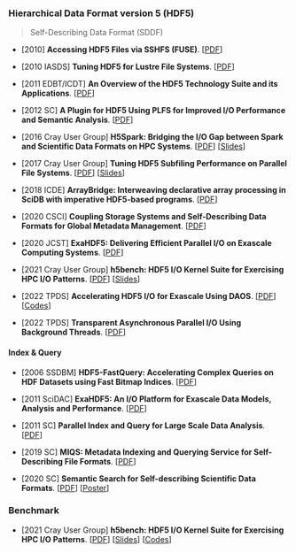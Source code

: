 ### Hierarchical Data Format version 5 (HDF5)

> Self-Describing Data Format (SDDF)

* [2010] **Accessing HDF5 Files via SSHFS (FUSE)**. [[PDF](https://docs.hdfgroup.org/archive/support/pubs/papers/2010-11_FUSEPerformanceReport-final.pdf)]

* [2010 IASDS] **Tuning HDF5 for Lustre File Systems**. [[PDF](https://docs.hdfgroup.org/archive/support/pubs/papers/howison_hdf5_lustre_iasds2010.pdf)]

* [2011 EDBT/ICDT] **An Overview of the HDF5 Technology Suite and its Applications**. [[PDF](http://icdt.tu-dortmund.de/proceedings/edbticdt2011proc/WebProceedings/papers/workshops/arraydb_workshop/a5-folk.pdf)]

* [2012 SC] **A Plugin for HDF5 Using PLFS for Improved I/O Performance and Semantic Analysis**. [[PDF](https://pages.cs.wisc.edu/~johnbent/Pubs/mehta_discs12.pdf)]

* [2016 Cray User Group] **H5Spark: Bridging the I/O Gap between Spark and Scientific Data Formats on HPC Systems**. [[PDF](https://cug.org/proceedings/cug2016_proceedings.orig/includes/files/pap137.pdf)] [[Slides](https://cug.org/proceedings/cug2016_proceedings.orig/includes/files/pap137-file2.pdf)]

* [2017 Cray User Group] **Tuning HDF5 Subfiling Performance on Parallel File Systems**. [[PDF](https://cug.org/proceedings/cug2017_proceedings/includes/files/pap106s2-file1.pdf)] [[Slides](https://cug.org/proceedings/cug2017_proceedings/includes/files/pap106s2-file2.pdf)]

* [2018 ICDE] **ArrayBridge: Interweaving declarative array processing
in SciDB with imperative HDF5-based programs**. [[PDF](https://ieeexplore.ieee.org/stamp/stamp.jsp?tp=&arnumber=8509313)]

* [2020 CSCI] **Coupling Storage Systems and Self-Describing Data
Formats for Global Metadata Management**. [[PDF](https://american-cse.org/sites/csci2020proc/pdfs/CSCI2020-6SccvdzjqC7bKupZxFmCoA/762400b224/762400b224.pdf)]

* [2020 JCST] **ExaHDF5: Delivering Efficient Parallel I/O on Exascale Computing Systems**. [[PDF](https://jcst.ict.ac.cn/fileup/1000-9000/PDF/2020-1-9-9822.pdf)]

* [2021 Cray User Group] **h5bench: HDF5 I/O Kernel Suite for Exercising HPC I/O Patterns**. [[PDF](https://cug.org/proceedings/cug2021_proceedings/includes/files/pap103s2-file1.pdf)] [[Slides](https://cug.org/proceedings/cug2021_proceedings/includes/files/pap103s2-file2.pdf)]

* [2022 TPDS] **Accelerating HDF5 I/O for Exascale Using DAOS**. [[PDF](https://ieeexplore.ieee.org/stamp/stamp.jsp?tp=&arnumber=9490299)] [[Codes](https://github.com/HDFGroup/vol-daos)]

* [2022 TPDS] **Transparent Asynchronous Parallel I/O Using Background Threads**. [[PDF](https://ieeexplore.ieee.org/stamp/stamp.jsp?tp=&arnumber=9459479)]

#### Index & Query

* [2006 SSDBM] **HDF5-FastQuery:
Accelerating Complex Queries on HDF Datasets using Fast Bitmap Indices**. [[PDF](https://escholarship.org/content/qt7bg8d220/qt7bg8d220.pdf)]

* [2011 SciDAC] **ExaHDF5: An I/O Platform for Exascale Data Models, Analysis and Performance**. [[PDF](https://www.mcs.anl.gov/uploads/cels/papers/scidac11/final/Prabhat.pdf)]

* [2011 SC] **Parallel Index and Query for Large Scale Data Analysis**. [[PDF](https://cseweb.ucsd.edu/~jchou/publication/FQ_SC11.pdf)]

* [2019 SC] **MIQS: Metadata Indexing and Querying Service for Self-Describing File Formats**. [[PDF](https://www.researchgate.net/profile/Wei-Zhang-481/publication/337109549_MIQS_metadata_indexing_and_querying_service_for_self-describing_file_formats/links/5dd56df0a6fdcc37897d7774/MIQS-metadata-indexing-and-querying-service-for-self-describing-file-formats.pdf)]

* [2020 SC] **Semantic Search for Self-describing Scientific Data Formats**. [[PDF](https://sc20.supercomputing.org/proceedings/tech_poster/poster_files/rpost158s2-file3.pdf)] [[Poster](https://sc20.supercomputing.org/proceedings/tech_poster/poster_files/rpost158s2-file2.pdf)]

### Benchmark

* [2021 Cray User Group] **h5bench: HDF5 I/O Kernel Suite for Exercising HPC I/O Patterns**. [[PDF](https://cug.org/proceedings/cug2021_proceedings/includes/files/pap103s2-file1.pdf)] [[Slides](https://cug.org/proceedings/cug2021_proceedings/includes/files/pap103s2-file2.pdf)] [[Codes](https://github.com/hpc-io/h5bench)]
